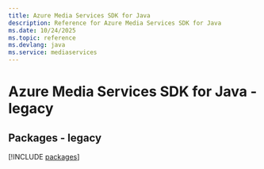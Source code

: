 ```yaml
---
title: Azure Media Services SDK for Java
description: Reference for Azure Media Services SDK for Java
ms.date: 10/24/2025
ms.topic: reference
ms.devlang: java
ms.service: mediaservices
---
```

# Azure Media Services SDK for Java - legacy
## Packages - legacy
[!INCLUDE [packages](media-services-index.md)]